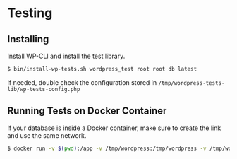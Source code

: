 # Testing

## Installing

Install WP-CLI and install the test library.

```bash
$ bin/install-wp-tests.sh wordpress_test root root db latest 
```

If needed, double check the configuration stored in `/tmp/wordpress-tests-lib/wp-tests-config.php`


## Running Tests on Docker Container

If your database is inside a Docker container, make sure to create the link and use the same network.

```bash
$ docker run -v $(pwd):/app -v /tmp/wordpress:/tmp/wordpress -v /tmp/wordpress-tests-lib:/tmp/wordpress-tests-lib --link wordpressdev_db_1:db --network wordpressdev_default --rm phpunit/phpunit -c phpunit.xml

```
